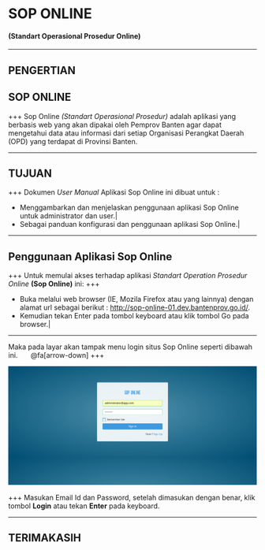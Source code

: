 # SOP ONLINE 
#### (Standart Operasional Prosedur Online)

---

## PENGERTIAN 
## SOP ONLINE

+++
Sop Online *(Standart Operasional Prosedur)* adalah aplikasi yang berbasis web yang akan dipakai oleh Pemprov Banten agar dapat mengetahui data atau informasi dari setiap Organisasi Perangkat Daerah (OPD) yang terdapat di Provinsi Banten.

---
## TUJUAN
+++
Dokumen *User Manual* Aplikasi Sop Online ini dibuat untuk :

- Menggambarkan dan menjelaskan penggunaan aplikasi Sop Online untuk administrator dan user.|
- Sebagai panduan konfigurasi dan penggunaan aplikasi Sop Online.|

---
## Penggunaan Aplikasi Sop Online
+++
Untuk memulai akses terhadap aplikasi *Standart Operation Prosedur Online* **(Sop Online)** ini: 
+++
- Buka melalui web browser (IE, Mozila Firefox atau yang lainnya) dengan alamat url sebagai berikut : http://sop-online-01.dev.bantenprov.go.id/.
- Kemudian tekan Enter pada tombol keyboard atau klik tombol Go pada browser.|

---
Maka pada layar akan tampak menu login situs Sop Online seperti dibawah ini.
<span style="font-size:0.6em; color:white">Next</span>
@fa[arrow-down]
+++

![tampilan login](/assets/images/01-login.png)

+++
Masukan Email Id dan Password, setelah dimasukan dengan benar, klik tombol **Login** atau tekan **Enter** pada keyboard.

---

## TERIMAKASIH
